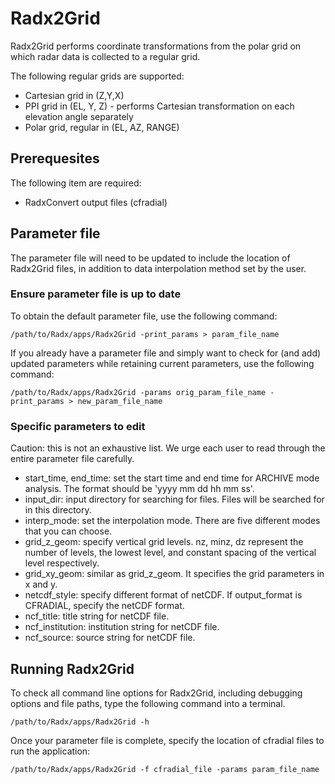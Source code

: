 # Radx2Grid

Radx2Grid performs coordinate transformations from the polar grid on which radar data is collected to a regular grid.

The following regular grids are supported:

- Cartesian grid in (Z,Y,X)
- PPI grid in (EL, Y, Z) - performs Cartesian transformation on each elevation angle separately
- Polar grid, regular in (EL, AZ, RANGE)

## Prerequesites
The following item are required:
- RadxConvert output files (cfradial)

## Parameter file
The parameter file will need to be updated to include the location of Radx2Grid files, in addition to data interpolation method set by the user.

### Ensure parameter file is up to date
To obtain the default parameter file, use the following command:

```terminal
/path/to/Radx/apps/Radx2Grid -print_params > param_file_name
```

If you already have a parameter file and simply want to check for (and add) updated parameters while retaining current parameters, use the following command:

```terminal
/path/to/Radx/apps/Radx2Grid -params orig_param_file_name -print_params > new_param_file_name
```

### Specific parameters to edit
Caution: this is not an exhaustive list. We urge each user to read through the entire parameter file carefully.

- start_time, end_time: set the start time and end time for ARCHIVE mode analysis. The format should be 'yyyy mm dd hh mm ss'.
- input_dir: input directory for searching for files. Files will be searched for in this directory.
- interp_mode: set the interpolation mode. There are five different modes that you can choose.
- grid_z_geom: specify vertical grid levels. nz, minz, dz represent the number of levels, the lowest level, and constant spacing of the vertical level respectively.
- grid_xy_geom: similar as grid_z_geom. It specifies the grid parameters in x and y.
- netcdf_style: specify different format of netCDF. If output_format is CFRADIAL, specify the netCDF format.
- ncf_title: title string for netCDF file.
- ncf_institution: institution string for netCDF file.
- ncf_source: source string for netCDF file.


## Running Radx2Grid
To check all command line options for Radx2Grid, including debugging options and file paths, type the following command into a terminal.

```terminal
/path/to/Radx/apps/Radx2Grid -h
```

Once your parameter file is complete, specify the location of cfradial files to run the application:

```terminal
/path/to/Radx/apps/Radx2Grid -f cfradial_file -params param_file_name
```


